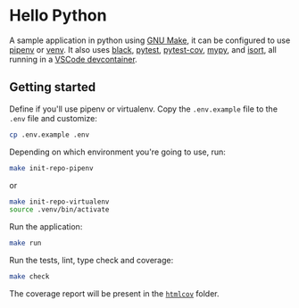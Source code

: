 # Hello Python

A sample application in python using [GNU Make](https://www.gnu.org/software/make/), it can be configured to use
[pipenv](https://pypi.org/project/pipenv/) or [venv](https://docs.python.org/3/library/venv.html). It also uses
[black](https://pypi.org/project/black/), [pytest](https://pypi.org/project/pytest/),
[pytest-cov](https://pypi.org/project/pytest-cov/), [mypy](https://pypi.org/project/mypy/),
and [isort](https://pypi.org/project/isort/), all running in a
[VSCode devcontainer](https://code.visualstudio.com/docs/devcontainers/containers).

## Getting started
Define if you'll use pipenv or virtualenv. Copy the `.env.example` file to the `.env` file and customize:
```bash
cp .env.example .env
```

Depending on which environment you're going to use, run:
```bash
make init-repo-pipenv
```
or
```bash
make init-repo-virtualenv 
source .venv/bin/activate
```

Run the application:
```bash
make run
```

Run the tests, lint, type check and coverage:
```bash
make check
```

The coverage report will be present in the [`htmlcov`](./htmlcov/) folder.
